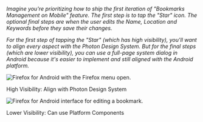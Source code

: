 <div class="grid-2">
<div markdown="1">

*Imagine you're prioritizing how to ship the first iteration of "Bookmarks Management on Mobile" feature. The first step is to tap the "Star" icon. The optional final steps are when the user edits the Name, Location and Keywords before they save their changes.*

*For the first step of tapping the "Star" (which has high visibility), you'll want to align every aspect with the Photon Design System. But for the final steps (which are lower visibility), you can use a full-page system dialog in Android because it's easier to implement and still aligned with the Android platform.*

</div>
<div markdown="1">

![Firefox for Android with the Firefox menu open.](../images/scaling-principles/firefox-android-bookmark-add.jpg)

<figcaption>High Visibility: Align with Photon Design System</figcaption>

![Firefox for Android interface for editing a bookmark.](../images/scaling-principles/firefox-android-bookmark-edit.jpg)

<figcaption>Lower Visibility: Can use Platform Components</figcaption>

</div>
</div>